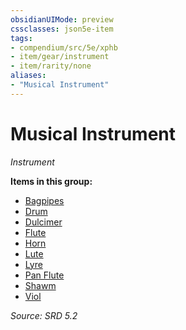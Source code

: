 ```yaml
---
obsidianUIMode: preview
cssclasses: json5e-item
tags:
- compendium/src/5e/xphb
- item/gear/instrument
- item/rarity/none
aliases: 
- "Musical Instrument"
---
```

# Musical Instrument
*Instrument*  


**Items in this group:**

- [Bagpipes](compendium/items/bagpipes-xphb.md)
- [Drum](compendium/items/drum-xphb.md)
- [Dulcimer](compendium/items/dulcimer-xphb.md)
- [Flute](compendium/items/flute-xphb.md)
- [Horn](compendium/items/horn-xphb.md)
- [Lute](compendium/items/lute-xphb.md)
- [Lyre](compendium/items/lyre-xphb.md)
- [Pan Flute](compendium/items/pan-flute-xphb.md)
- [Shawm](compendium/items/shawm-xphb.md)
- [Viol](compendium/items/viol-xphb.md)

*Source: SRD 5.2*